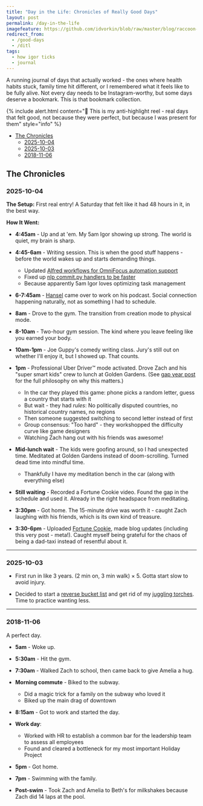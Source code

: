 ```yaml
---
title: "Day in the Life: Chronicles of Really Good Days"
layout: post
permalink: /day-in-the-life
imagefeature: https://github.com/idvorkin/blob/raw/master/blog/raccoon-imagination-executed-sustainably.webp
redirect_from:
  - /good-days
  - /ditl
tags:
  - how igor ticks
  - journal
---
```


A running journal of days that actually worked - the ones where health habits stuck, family time hit different, or I remembered what it feels like to be fully alive. Not every day needs to be Instagram-worthy, but some days deserve a bookmark. This is that bookmark collection.

{% include alert.html content="🎯 This is my anti-highlight reel - real days that felt good, not because they were perfect, but because I was present for them" style="info" %}

<!-- prettier-ignore-start -->
<!-- vim-markdown-toc-start -->

- [The Chronicles](#the-chronicles)
  - [2025-10-04](#2025-10-04)
  - [2025-10-03](#2025-10-03)
  - [2018-11-06](#2018-11-06)

<!-- vim-markdown-toc-end -->
<!-- prettier-ignore-end -->

## The Chronicles

### 2025-10-04

**The Setup:** First real entry! A Saturday that felt like it had 48 hours in it, in the best way.

**How It Went:**

- **4:45am** - Up and at 'em. My 5am Igor showing up strong. The world is quiet, my brain is sharp.

- **4:45-6am** - Writing session. This is when the good stuff happens - before the world wakes up and starts demanding things.

  - Updated [Alfred workflows for OmniFocus automation support](https://gist.github.com/idvorkin/3dc1063731687e869d77dd296ac9b1ff)
  - Fixed up [nlp commit.py handlers to be faster](https://gist.github.com/idvorkin/c31ce489f2ae88942ee3f873b126d99c)
  - Because apparently 5am Igor loves optimizing task management

- **6-7:45am** - [Hansel](TBD) came over to work on his podcast. Social connection happening naturally, not as something I had to schedule.

- **8am** - Drove to the gym. The transition from creation mode to physical mode.

- **8-10am** - Two-hour gym session. The kind where you leave feeling like you earned your body.

- **10am-1pm** - Joe Guppy's comedy writing class. Jury's still out on whether I'll enjoy it, but I showed up. That counts.

- **1pm** - Professional Uber Driver™ mode activated. Drove Zach and his "super smart kids" crew to lunch at Golden Gardens. (See [gap year post](/gap-year-igor#the-squander-dragon-dialog) for the full philosophy on why this matters.)

  - In the car they played this game: phone picks a random letter, guess a country that starts with it
  - But wait - they had _rules_: No politically disputed countries, no historical country names, no regions
  - Then someone suggested switching to second letter instead of first
  - Group consensus: "Too hard" - they workshopped the difficulty curve like game designers
  - Watching Zach hang out with his friends was awesome!

- **Mid-lunch wait** - The kids were goofing around, so I had unexpected time. Meditated at Golden Gardens instead of doom-scrolling. Turned dead time into mindful time.

  - Thankfully I have my meditation bench in the car (along with everything else)

- **Still waiting** - Recorded a Fortune Cookie video. Found the gap in the schedule and used it. Already in the right headspace from meditating.

- **3:30pm** - Got home. The 15-minute drive was worth it - caught Zach laughing with his friends, which is its own kind of treasure.

- **3:30-6pm** - Uploaded [Fortune Cookie](https://www.youtube.com/watch?v=IQsgbcUup2M&list=PLJveOxX-mxxBsIsk83fr0sb3i7RdpaJbF), made blog updates (including this very post - meta!). Caught myself being grateful for the chaos of being a dad-taxi instead of resentful about it.

---

### 2025-10-03

- First run in like 3 years. (2 min on, 3 min walk) × 5. Gotta start slow to avoid injury.

- Decided to start a [reverse bucket list](/bucket-list) and get rid of my [juggling torches](http://ig66.blogspot.com/2014/08/accomplishment-unlocked-juggling-file.html?q=torches). Time to practice wanting less.

---

### 2018-11-06

A perfect day.

- **5am** - Woke up.

- **5:30am** - Hit the gym.

- **7:30am** - Walked Zach to school, then came back to give Amelia a hug.

- **Morning commute** - Biked to the subway.

  - Did a magic trick for a family on the subway who loved it
  - Biked up the main drag of downtown

- **8:15am** - Got to work and started the day.

- **Work day**:

  - Worked with HR to establish a common bar for the leadership team to assess all employees
  - Found and cleared a bottleneck for my most important Holiday Project

- **5pm** - Got home.

- **7pm** - Swimming with the family.

- **Post-swim** - Took Zach and Amelia to Beth's for milkshakes because Zach did 14 laps at the pool.

